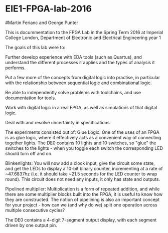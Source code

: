 # EIE1-FPGA-lab-2016

#Martin Ferianc and George Punter

This is docummentation to the FPGA Lab in the Spring Term 2016 at Imperial College London, Department of Electronic and Electrical Engineering year 1

The goals of this lab were to:

Further develop experience with EDA tools (such as Quartus), and understand the different processes it applies and the types of analysis it performs.

Put a few more of the concepts from digital logic into practise, in particular with the relationship between sequential logic and combinational logic.

Be able to independently solve problems with toolchains, and use documentation for tools.

Work with digital logic in a real FPGA, as well as simulations of that digital logic.

Deal with and resolve uncertainty in specifications.

The experiments consisted out of: 
  Glue Logic: One of the uses of an FPGA is as glue logic, where it effectively acts as a convenient way of connecting together lights. The DE0 contains 10 lights and 10 switches, so "glue" the switches to the lights - when you toggle each switch the corresponding LED should turn off and on.
  
  Blinkenlights: You will now add a clock input, give the circuit some state, and get the LEDs to display a 10-bit binary counter, incrementing at a rate of ~47.6837hz (i.e. it should take ~21.5 seconds for the LED counter to wrap round). This circuit does not need any inputs, it only has state and outputs.
  
  Pipelined multiplier: Multiplication is a form of repeated addition, and while there are some multiplier blocks built into the FPGA, it is useful to know how they are constructed. The notion of pipelining is also an important concept for your project - how can we (and why do we) split one operation across multiple consecutive cycles?
  
  The DE0 contains a 4-digit 7-segment output display, with each segment driven by one output pin.

